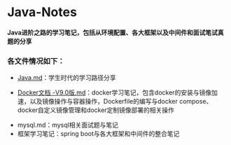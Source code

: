 # Java-Notes
**Java进阶之路的学习笔记，包括从环境配置、各大框架以及中间件和面试笔试真题的分享**

### 各文件情况如下：

+ [Java.md](https://github.com/liuzuoping/Java-Notes/blob/main/Java.md)：学生时代的学习路径分享

+ [Docker文档 -V9.0版.md](https://github.com/liuzuoping/Java-Notes/blob/main/Docker%E6%96%87%E6%A1%A3%20-V9.0%E7%89%88.md)：docker学习笔记，包含docker的安装与镜像加速，以及镜像操作与容器操作，Dockerfile的编写与docker compose、docker自定义镜像管理和docker定制镜像部署的相关操作

- mysql.md：mysql相关面试题与笔记
- 框架学习笔记：spring boot与各大框架和中间件的整合笔记